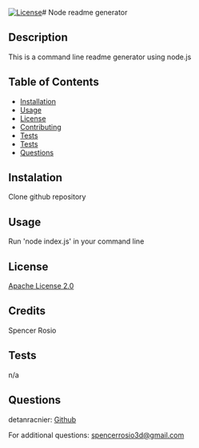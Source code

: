[![License](https://img.shields.io/badge/License-Apache%202.0-blue.svg)](https://opensource.org/licenses/Apache-2.0)# Node readme generator

## Description
This is a command line readme generator using node.js

## Table of Contents
* [Installation](#instalation)
* [Usage](#usage)
* [License](#license)
* [Contributing](#contributing)
* [Tests](#tests)
* [Tests](#tests)
* [Questions](#questions)

## Instalation
Clone github repository

## Usage
Run 'node index.js' in your command line

## License
[Apache License 2.0](LICENSE.md)
## Credits
Spencer Rosio

## Tests
n/a

## Questions
detanracnier: [Github](https://github.com/detanracnier)

For additional questions: <spencerrosio3d@gmail.com>

